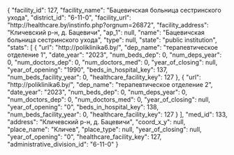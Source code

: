 {
    "facility_id": 127,
    "facility_name": "Бацевичская больница сестринского ухода",
    "district_id": "6-11-0",
    "facility_url": "http:\/\/healthcare.by\/instinfo.php?orgnum=26872",
    "facility_address": "Кличевский р-н, д. Бацевичи",
    "ap_1": null,
    "name": "Бацевичская больница сестринского ухода",
    "type": null,
    "state": "public institution",
    "stats": [
        {
            "url": "http:\/\/poliklinika6.by\/",
            "dep_name": "терапевтическое отделение 1",
            "date_year": "2023",
            "num_beds_dep": 0,
            "num_deps_year": 0,
            "num_doctors_dep": 0,
            "num_doctors_med": 0,
            "year_of_closing": null,
            "year_of_opening": "1990",
            "beds_in_hospital_key": 137,
            "num_beds_facility_year": 0,
            "healthcare_facility_key": 127
        },
        {
            "url": "http:\/\/poliklinika6.by\/",
            "dep_name": "терапевтическое отделение 2",
            "date_year": "2023",
            "num_beds_dep": 0,
            "num_deps_year": 0,
            "num_doctors_dep": 0,
            "num_doctors_med": 0,
            "year_of_closing": null,
            "year_of_opening": "0",
            "beds_in_hospital_key": 138,
            "num_beds_facility_year": 0,
            "healthcare_facility_key": 127
        }
    ],
    "med_id": 133,
    "address": "Кличевский р-н, д. Бацевичи",
    "coord_x_y": null,
    "place_name": "Кличев",
    "place_type": null,
    "year_of_closing": null,
    "year_of_opening": "0",
    "healthcare_facility_key": 127,
    "administrative_division_id": "6-11-0"
}